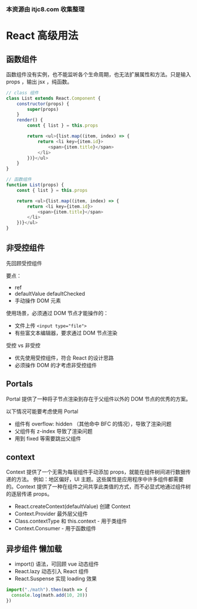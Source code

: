 ### 本资源由 itjc8.com 收集整理
# React 高级用法

## 函数组件

函数组件没有实例，也不能监听各个生命周期，也无法扩展属性和方法。只是输入 props ，输出 jsx ，纯函数。

```js
// class 组件
class List extends React.Component {
    constructor(props) {
        super(props)
    }
    render() {
        const { list } = this.props

        return <ul>{list.map((item, index) => {
            return <li key={item.id}>
                <span>{item.title}</span>
            </li>
        })}</ul>
    }
}

// 函数组件
function List(props) {
    const { list } = this.props

    return <ul>{list.map((item, index) => {
        return <li key={item.id}>
            <span>{item.title}</span>
        </li>
    })}</ul>
}
```

## 非受控组件

先回顾受控组件

要点：

- ref
- defaultValue defaultChecked
- 手动操作 DOM 元素

使用场景，必须通过 DOM 节点才能操作的：

- 文件上传 `<input type="file">`
- 有些富文本编辑器，要求通过 DOM 节点渲染

受控 vs 非受控

- 优先使用受控组件，符合 React 的设计思路
- 必须操作 DOM 的才考虑非受控组件

## Portals

Portal 提供了一种将子节点渲染到存在于父组件以外的 DOM 节点的优秀的方案。

以下情况可能要考虑使用 Portal

- 组件有 overflow: hidden （其他命中 BFC 的情况），导致了渲染问题
- 父组件有 z-index 导致了渲染问题
- 用到 fixed 等需要跳出父组件

## context

Context 提供了一个无需为每层组件手动添加 props，就能在组件树间进行数据传递的方法。
例如：地区偏好，UI 主题。这些属性是应用程序中许多组件都需要的。Context 提供了一种在组件之间共享此类值的方式，而不必显式地通过组件树的逐层传递 props。

- React.createContext(defaultValue) 创建 Context
- Context.Provider 最外层父组件
- Class.contextType 和 this.context - 用于类组件
- Context.Consumer - 用于函数组件

## 异步组件 懒加载

- import() 语法，可回顾 vue 动态组件
- React.lazy 动态引入 React 组件
- React.Suspense 实现 loading 效果

```js
import("./math").then(math => {
  console.log(math.add(10, 20))
})
```
